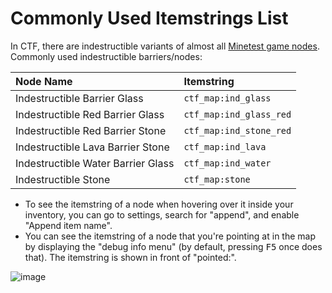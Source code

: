 # Commonly Used Itemstrings List

In CTF, there are indestructible variants of almost all [Minetest game nodes](https://wiki.minetest.net/Games/Minetest_Game/Nodes).
Commonly used indestructible barriers/nodes:

| Node Name                          | Itemstring              |
|:-----------------------------------|:------------------------|
| Indestructible Barrier Glass       | `ctf_map:ind_glass`     |
| Indestructible Red Barrier Glass   | `ctf_map:ind_glass_red` |
| Indestructible Red Barrier Stone   | `ctf_map:ind_stone_red` |
| Indestructible Lava Barrier Stone  | `ctf_map:ind_lava`      |
| Indestructible Water Barrier Glass | `ctf_map:ind_water`     |
| Indestructible Stone               | `ctf_map:stone`         |

* To see the itemstring of a node when hovering over it inside your inventory, you can go to settings, search for "append", and enable "Append item name".
* You can see the itemstring of a node that you're pointing at in the map by displaying the "debug info menu" (by default, pressing <kbd>F5</kbd> once does that). The itemstring is shown in front of "pointed:".

![image](appenditemname.png)
